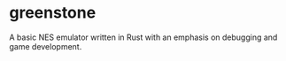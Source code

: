 # greenstone
A basic NES emulator written in Rust with an emphasis on debugging and game development.
